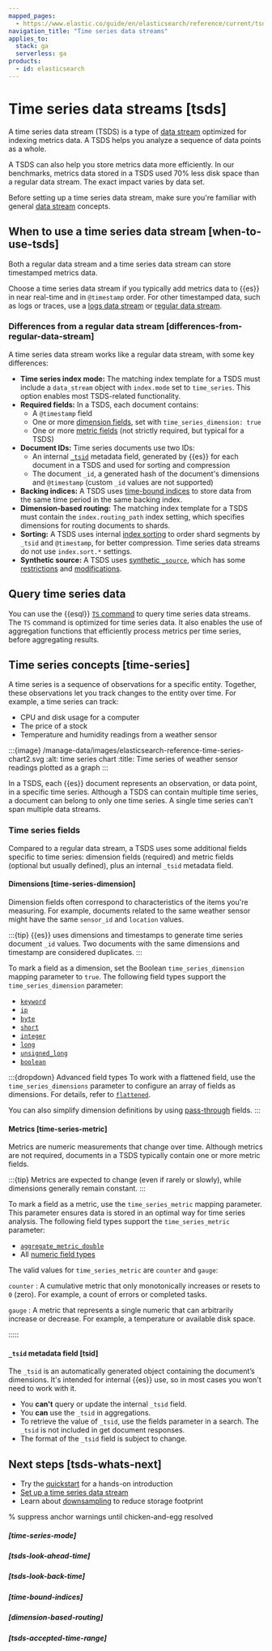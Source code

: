 ```yaml
---
mapped_pages:
  - https://www.elastic.co/guide/en/elasticsearch/reference/current/tsds.html
navigation_title: "Time series data streams"
applies_to:
  stack: ga
  serverless: ga
products:
  - id: elasticsearch
---
```


# Time series data streams [tsds]

A time series data stream (TSDS) is a type of [data stream](/manage-data/data-store/data-streams.md) optimized for indexing metrics data. A TSDS helps you analyze a sequence of data points as a whole.

A TSDS can also help you store metrics data more efficiently. In our benchmarks, metrics data stored in a TSDS used 70% less disk space than a regular data stream. The exact impact varies by data set.

Before setting up a time series data stream, make sure you're familiar with general [data stream](/manage-data/data-store/data-streams.md) concepts.

## When to use a time series data stream [when-to-use-tsds]

Both a regular data stream and a time series data stream can store timestamped metrics data. 

Choose a time series data stream if you typically add metrics data to {{es}} in near real-time and in `@timestamp` order. For other timestamped data, such as logs or traces, use a [logs data stream](logs-data-stream.md) or [regular data stream](/manage-data/data-store/data-streams.md).

### Differences from a regular data stream [differences-from-regular-data-stream]

A time series data stream works like a regular data stream, with some key differences:

* **Time series index mode:** The matching index template for a TSDS must include a `data_stream` object with `index.mode` set to `time_series`. This option enables most TSDS-related functionality.
* **Required fields:** In a TSDS, each document contains:
  * A `@timestamp` field
  * One or more [dimension fields](#time-series-dimension), set with `time_series_dimension: true`  
  * One or more [metric fields](#time-series-metric) (not strictly required, but typical for a TSDS)
* **Document IDs:** Time series documents use two IDs: 
    * An internal [`_tsid`](#tsid) metadata field, generated by {{es}} for each document in a TSDS and used for sorting and compression
    * The document `_id`, a generated hash of the document's dimensions and `@timestamp` (custom `_id` values are not supported)
* **Backing indices:** A TSDS uses [time-bound indices](/manage-data/data-store/data-streams/time-bound-tsds.md) to store data from the same time period in the same backing index.
* **Dimension-based routing:** The matching index template for a TSDS must contain the `index.routing_path` index setting, which specifies dimensions for routing documents to shards.
* **Sorting:** A TSDS uses internal [index sorting](elasticsearch://reference/elasticsearch/index-settings/sorting.md) to order shard segments by `_tsid` and `@timestamp`, for better compression. Time series data streams do not use `index.sort.*` settings.
* **Synthetic source:** A TSDS uses [synthetic `_source`](elasticsearch://reference/elasticsearch/mapping-reference/mapping-source-field.md#synthetic-source), which has some [restrictions](elasticsearch://reference/elasticsearch/mapping-reference/mapping-source-field.md#synthetic-source-restrictions) and [modifications](elasticsearch://reference/elasticsearch/mapping-reference/mapping-source-field.md#synthetic-source-modifications).


## Query time series data

You can use the {{esql}} [`TS` command](elasticsearch://reference/query-languages/esql/commands/ts.md) to query time series data streams. The `TS` command is optimized for time series data. It also enables the use of aggregation functions that efficiently process metrics per time series, before aggregating results.

## Time series concepts [time-series]

A time series is a sequence of observations for a specific entity. Together, these observations let you track changes to the entity over time. For example, a time series can track:

- CPU and disk usage for a computer
- The price of a stock
- Temperature and humidity readings from a weather sensor

:::{image} /manage-data/images/elasticsearch-reference-time-series-chart2.svg
:alt: time series chart
:title: Time series of weather sensor readings plotted as a graph
:::

In a TSDS, each {{es}} document represents an observation, or data point, in a specific time series. Although a TSDS can contain multiple time series, a document can belong to only one time series. A single time series can't span multiple data streams.

### Time series fields

Compared to a regular data stream, a TSDS uses some additional fields specific to time series:  dimension fields (required) and metric fields (optional but usually defined), plus an internal `_tsid` metadata field.

#### Dimensions [time-series-dimension]

Dimension fields often correspond to characteristics of the items you're measuring. For example, documents related to the same weather sensor might have the same `sensor_id` and `location` values.

:::{tip}
{{es}} uses dimensions and timestamps to generate time series document `_id` values. Two documents with the same dimensions and timestamp are considered duplicates.
::: 

To mark a field as a dimension, set the Boolean `time_series_dimension` mapping parameter to `true`. The following field types support the `time_series_dimension` parameter:

* [`keyword`](elasticsearch://reference/elasticsearch/mapping-reference/keyword.md#keyword-field-type)
* [`ip`](elasticsearch://reference/elasticsearch/mapping-reference/ip.md)
* [`byte`](elasticsearch://reference/elasticsearch/mapping-reference/number.md)
* [`short`](elasticsearch://reference/elasticsearch/mapping-reference/number.md)
* [`integer`](elasticsearch://reference/elasticsearch/mapping-reference/number.md)
* [`long`](elasticsearch://reference/elasticsearch/mapping-reference/number.md)
* [`unsigned_long`](elasticsearch://reference/elasticsearch/mapping-reference/number.md)
* [`boolean`](elasticsearch://reference/elasticsearch/mapping-reference/boolean.md)

:::{dropdown} Advanced field types
To work with a flattened field, use the `time_series_dimensions` parameter to configure an array of fields as dimensions. For details, refer to [`flattened`](elasticsearch://reference/elasticsearch/mapping-reference/flattened.md#flattened-params).

You can also simplify dimension definitions by using [pass-through](elasticsearch://reference/elasticsearch/mapping-reference/passthrough.md#passthrough-dimensions) fields.
:::

#### Metrics [time-series-metric]

Metrics are numeric measurements that change over time. Although metrics are not required, documents in a TSDS typically contain one or more metric fields. 

:::{tip}
Metrics are expected to change (even if rarely or slowly), while dimensions generally remain constant.
:::

To mark a field as a metric, use the `time_series_metric` mapping parameter. This parameter ensures data is stored in an optimal way for time series analysis. The following field types support the `time_series_metric` parameter:

* [`aggregate_metric_double`](elasticsearch://reference/elasticsearch/mapping-reference/aggregate-metric-double.md)
* All [numeric field types](elasticsearch://reference/elasticsearch/mapping-reference/number.md)

The valid values for `time_series_metric` are `counter` and `gauge`:

`counter`
:   A cumulative metric that only monotonically increases or resets to `0` (zero). For example, a count of errors or completed tasks. 

`gauge`
:   A metric that represents a single numeric that can arbitrarily increase or decrease. For example, a temperature or available disk space. 


:::::

#### `_tsid` metadata field [tsid]

The `_tsid` is an automatically generated object containing the document’s dimensions. It's intended for internal {{es}} use, so in most cases you won't need to work with it.

- You **can't** query or update the internal `_tsid` field.
- You **can** use the `_tsid` in aggregations.
- To retrieve the value of `_tsid`, use the fields parameter in a search. The `_tsid` is not included in get document responses.
- The format of the `_tsid` field is subject to change. 


## Next steps [tsds-whats-next]

* Try the [quickstart](/manage-data/data-store/data-streams/quickstart-tsds.md) for a hands-on introduction
* [Set up a time series data stream](/manage-data/data-store/data-streams/set-up-tsds.md)
* Learn about [downsampling](/manage-data/data-store/data-streams/downsampling-time-series-data-stream.md) to reduce storage footprint

% suppress anchor warnings until chicken-and-egg resolved
##### [time-series-mode]
##### [tsds-look-ahead-time]
##### [tsds-look-back-time]
##### [time-bound-indices]
##### [dimension-based-routing]
##### [tsds-accepted-time-range]